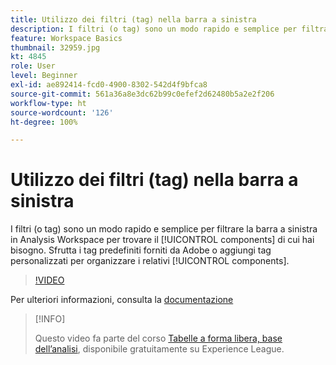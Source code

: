 ```yaml
---
title: Utilizzo dei filtri (tag) nella barra a sinistra
description: I filtri (o tag) sono un modo rapido e semplice per filtrare la barra a sinistra in Analysis Workspace in modo da individuare i componenti necessari. Sfrutta i tag predefiniti forniti da Adobe o aggiungi tag personalizzati per organizzare i componenti correlati.
feature: Workspace Basics
thumbnail: 32959.jpg
kt: 4845
role: User
level: Beginner
exl-id: ae892414-fcd0-4900-8302-542d4f9bfca8
source-git-commit: 561a36a8e3dc62b99c0efef2d62480b5a2e2f206
workflow-type: ht
source-wordcount: '126'
ht-degree: 100%

---
```


# Utilizzo dei filtri (tag) nella barra a sinistra

I filtri (o tag) sono un modo rapido e semplice per filtrare la barra a sinistra in Analysis Workspace per trovare il [!UICONTROL components] di cui hai bisogno. Sfrutta i tag predefiniti forniti da Adobe o aggiungi tag personalizzati per organizzare i relativi [!UICONTROL components].

>[!VIDEO](https://video.tv.adobe.com/v/32959/?quality=12)

Per ulteriori informazioni, consulta la [documentazione](https://experienceleague.adobe.com/docs/analytics/analyze/analysis-workspace/analysis-workspace-features.html?lang=it)

>[!INFO]
>
> Questo video fa parte del corso [Tabelle a forma libera, base dell’analisi](https://experienceleague.adobe.com/?recommended=Analytics-U-1-2020.3), disponibile gratuitamente su Experience League.

